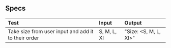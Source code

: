 ## Specs

| Test | Input | Output |
| :------------| :---------------| :-----------|
| Take size from user input and add it to their order | S, M, L, Xl | "Size: <S, M, L, Xl>"